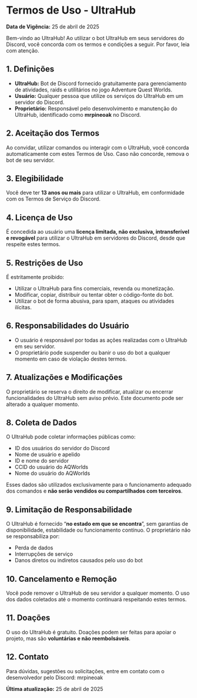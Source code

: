 # Termos de Uso - UltraHub

**Data de Vigência:** 25 de abril de 2025

Bem-vindo ao UltraHub! Ao utilizar o bot UltraHub em seus servidores do Discord, você concorda com os termos e condições a seguir. Por favor, leia com atenção.

## 1. Definições

- **UltraHub:** Bot de Discord fornecido gratuitamente para gerenciamento de atividades, raids e utilitários no jogo Adventure Quest Worlds.
- **Usuário:** Qualquer pessoa que utilize os serviços do UltraHub em um servidor do Discord.
- **Proprietário:** Responsável pelo desenvolvimento e manutenção do UltraHub, identificado como **mrpineoak** no Discord.

## 2. Aceitação dos Termos

Ao convidar, utilizar comandos ou interagir com o UltraHub, você concorda automaticamente com estes Termos de Uso. Caso não concorde, remova o bot de seu servidor.

## 3. Elegibilidade

Você deve ter **13 anos ou mais** para utilizar o UltraHub, em conformidade com os Termos de Serviço do Discord.

## 4. Licença de Uso

É concedida ao usuário uma **licença limitada, não exclusiva, intransferível e revogável** para utilizar o UltraHub em servidores do Discord, desde que respeite estes termos.

## 5. Restrições de Uso

É estritamente proibido:

- Utilizar o UltraHub para fins comerciais, revenda ou monetização.
- Modificar, copiar, distribuir ou tentar obter o código-fonte do bot.
- Utilizar o bot de forma abusiva, para spam, ataques ou atividades ilícitas.

## 6. Responsabilidades do Usuário

- O usuário é responsável por todas as ações realizadas com o UltraHub em seu servidor.
- O proprietário pode suspender ou banir o uso do bot a qualquer momento em caso de violação destes termos.

## 7. Atualizações e Modificações

O proprietário se reserva o direito de modificar, atualizar ou encerrar funcionalidades do UltraHub sem aviso prévio. Este documento pode ser alterado a qualquer momento.

## 8. Coleta de Dados

O UltraHub pode coletar informações públicas como:

- ID dos usuários do servidor do Discord
- Nome de usuário e apelido
- ID e nome do servidor
- CCID do usuário do AQWorlds
- Nome do usuário do AQWorlds

Esses dados são utilizados exclusivamente para o funcionamento adequado dos comandos e **não serão vendidos ou compartilhados com terceiros**.

## 9. Limitação de Responsabilidade

O UltraHub é fornecido “**no estado em que se encontra**”, sem garantias de disponibilidade, estabilidade ou funcionamento contínuo. O proprietário não se responsabiliza por:

- Perda de dados
- Interrupções de serviço
- Danos diretos ou indiretos causados pelo uso do bot

## 10. Cancelamento e Remoção

Você pode remover o UltraHub de seu servidor a qualquer momento. O uso dos dados coletados até o momento continuará respeitando estes termos.

## 11. Doações

O uso do UltraHub é gratuito. Doações podem ser feitas para apoiar o projeto, mas são **voluntárias e não reembolsáveis**.

## 12. Contato

Para dúvidas, sugestões ou solicitações, entre em contato com o desenvolvedor pelo Discord: mrpineoak

**Última atualização:** 25 de abril de 2025
